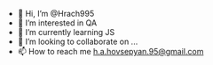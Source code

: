 - 👋 Hi, I’m @Hrach995
- 👀 I’m interested in QA
- 🌱 I’m currently learning JS
- 💞️ I’m looking to collaborate on ...
- 📫 How to reach me h.a.hovsepyan.95@gmail.com

<!---
Hrach995/Hrach995 is a ✨ special ✨ repository because its `README.md` (this file) appears on your GitHub profile.
You can click the Preview link to take a look at your changes.
--->
